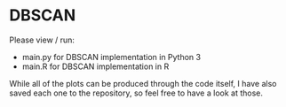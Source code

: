# DBSCAN

Please view / run:

* main.py for DBSCAN implementation in Python 3
* main.R for DBSCAN implementation in R

While all of the plots can be produced through the code itself, I have also saved each one to the repository, so feel free to have a look at those.
